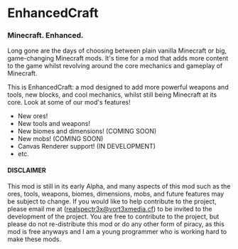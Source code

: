 # EnhancedCraft
### Minecraft. Enhanced.

Long gone are the days of choosing between plain vanilla Minecraft or big, game-changing Minecraft mods. It's time for a mod that adds more content to the game whilst revolving around the core mechanics and gameplay of Minecraft.

This is EnhancedCraft: a mod designed to add more powerful weapons and tools, new blocks, and cool mechanics, whilst still being Minecraft at its core. Look at some of our mod's features!
- New ores!
- New tools and weapons!
- New biomes and dimensions! (COMING SOON)
- New mobs! (COMING SOON)
- Canvas Renderer support! (IN DEVELOPMENT)
- etc.


#### DISCLAIMER
This mod is still in its early Alpha, and many aspects of this mod such as the ores, tools, weapons, biomes, dimensions, mobs, and future features may be subject to change. If you would like to help contribute to the project, please email me at (realspectr3x@vort3xmedia.cf) to be invited to the development of the project. You are free to contribute to the project, but please do not re-distribute this mod or do any other form of piracy, as this mod is free anyways and I am a young programmer who is working hard to make these mods.
